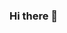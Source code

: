### Hi there 👋

<img src="https://komarev.com/ghpvc/?username=JudiJudi6&style=flat-square&color=blue" alt=""/>
